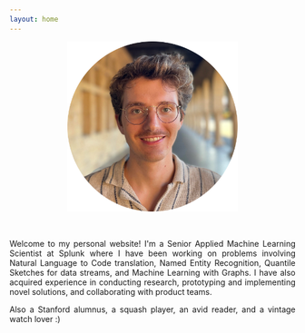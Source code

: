 ```yaml
---
layout: home
---
```



<p align="center">
  <img src="/assets/image.png" width="300"/>
</p>
<br>

<p style='text-align: justify;'>
Welcome to my personal website! I'm a Senior Applied Machine Learning Scientist at Splunk where I have been working on problems involving Natural Language to Code translation, Named Entity Recognition, Quantile Sketches for data streams, and Machine Learning with Graphs. I have also acquired experience in conducting research, prototyping and implementing novel solutions, and collaborating with product teams.
</p>

<p style='text-align: justify;'>
Also a Stanford alumnus, a squash player, an avid reader, and a vintage watch lover :)
</p>